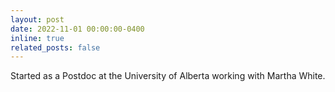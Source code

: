 ```yaml
---
layout: post
date: 2022-11-01 00:00:00-0400
inline: true
related_posts: false
---
```


Started as a Postdoc at the University of Alberta working with Martha White. 
